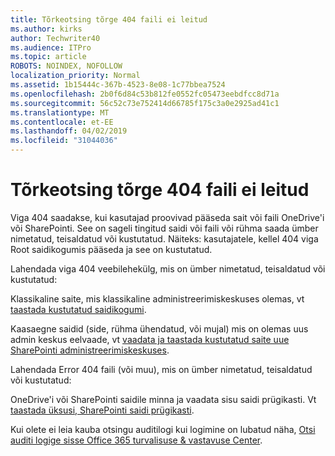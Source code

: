 ```yaml
---
title: Tõrkeotsing tõrge 404 faili ei leitud
ms.author: kirks
author: Techwriter40
ms.audience: ITPro
ms.topic: article
ROBOTS: NOINDEX, NOFOLLOW
localization_priority: Normal
ms.assetid: 1b15444c-367b-4523-8e08-1c77bbea7524
ms.openlocfilehash: 2b0f6d84c53b812fe0552fc05473eebdfcc8d71a
ms.sourcegitcommit: 56c52c73e752414d66785f175c3a0e2925ad41c1
ms.translationtype: MT
ms.contentlocale: et-EE
ms.lasthandoff: 04/02/2019
ms.locfileid: "31044036"
---
```

# <a name="troubleshoot-error-404-file-not-found"></a>Tõrkeotsing tõrge 404 faili ei leitud

Viga 404 saadakse, kui kasutajad proovivad pääseda sait või faili OneDrive'i või SharePointi. See on sageli tingitud saidi või faili või rühma saada ümber nimetatud, teisaldatud või kustutatud. Näiteks: kasutajatele, kellel 404 viga Root saidikogumis pääseda ja see on kustutatud.

Lahendada viga 404 veebilehekülg, mis on ümber nimetatud, teisaldatud või kustutatud:

Klassikaline saite, mis klassikaline administreerimiskeskuses olemas, vt [taastada kustutatud saidikogumi](https://docs.microsoft.com/en-us/sharepoint/restore-deleted-site-collection).


Kaasaegne saidid (side, rühma ühendatud, või mujal) mis on olemas uus admin keskus eelvaade, vt [vaadata ja taastada kustutatud saite uue SharePointi administreerimiskeskuses](https://docs.microsoft.com/en-us/sharepoint/restore-deleted-site-collection).

Lahendada Error 404 faili (või muu), mis on ümber nimetatud, teisaldatud või kustutatud:

OneDrive'i või SharePointi saidile minna ja vaadata sisu saidi prügikasti. Vt [taastada üksusi, SharePointi saidi prügikasti](https://support.office.com/en-us/article/Restore-items-in-the-Recycle-Bin-of-a-SharePoint-site-6df466b6-55f2-4898-8d6e-c0dff851a0be#ID0EAADAAA=Online).

Kui olete ei leia kauba otsingu auditilogi kui logimine on lubatud näha, [Otsi auditi logige sisse Office 365 turvalisuse & vastavuse Center](https://docs.microsoft.com/en-us/office365/securitycompliance/search-the-audit-log-in-security-and-compliance?redirectSourcePath=%252fclient%252fsearch-the-audit-log-in-the-office-365-security-compliance-center-0d4d0f35-390b-4518-800e-0c7ec95e946c).
